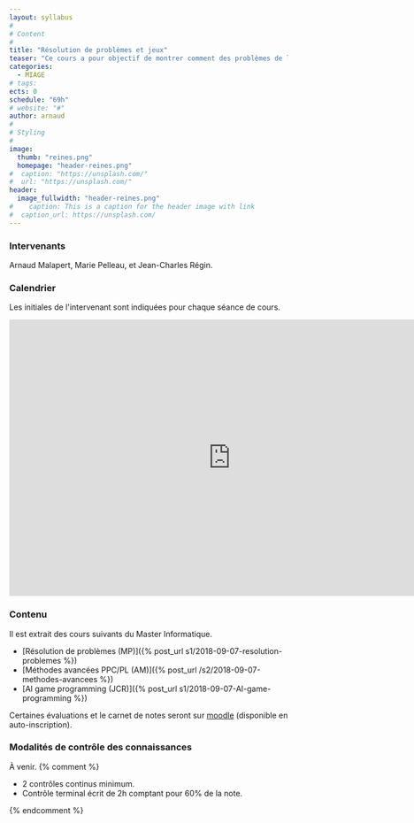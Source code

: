 ```yaml
---
layout: syllabus
#
# Content
#
title: "Résolution de problèmes et jeux"
teaser: "Ce cours a pour objectif de montrer comment des problèmes de la vie réelle peuvent être modélisés et résolus, tels que des problèmes de recherche opérationnelle ou des jeux. Différents types de méthodes seront présentées, comme les algorithmes gloutons, la recherche locale, la logique, la programmation linéaire, ou la programmation par contraintes."
categories:
  - MIAGE
# tags:
ects: 0
schedule: "69h"
# website: "#"
author: arnaud
#
# Styling
#
image:
  thumb: "reines.png"
  homepage: "header-reines.png"
#  caption: "https://unsplash.com/"
#  url: "https://unsplash.com/"
header:
  image_fullwidth: "header-reines.png"
#    caption: This is a caption for the header image with link
#  caption_url: https://unsplash.com/
---
```


### Intervenants ###

Arnaud Malapert, Marie Pelleau, et Jean-Charles Régin.

### Calendrier ###

Les initiales de l'intervenant sont indiquées pour chaque séance de cours.

<iframe src="https://calendar.google.com/calendar/embed?src=64v6sdjn6h8k8raq09q2cgmm54%40group.calendar.google.com&ctz=Europe%2FParis" style="border-width:0" width="800" height="500" frameborder="0" scrolling="no"></iframe>

### Contenu ###

Il est extrait des cours suivants du Master Informatique.

 - [Résolution de problèmes (MP)]({% post_url s1/2018-09-07-resolution-problemes %})
 - [Méthodes avancées PPC/PL (AM)]({% post_url /s2/2018-09-07-methodes-avancees %})
 - [AI game programming (JCR)]({% post_url s1/2018-09-07-AI-game-programming %})

Certaines évaluations et le carnet de notes seront sur [moodle](https://lms.univ-cotedazur.fr/course/view.php?id=1428) (disponible en auto-inscription).
### Modalités de contrôle des connaissances ###

À venir.
 {% comment %}

  - 2 contrôles continus minimum.
  - Contrôle terminal écrit de 2h comptant pour 60% de la note.

 {% endcomment %}
